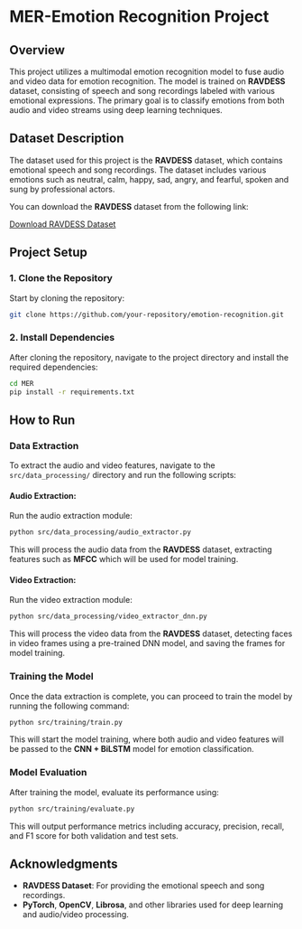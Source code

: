 # MER-Emotion Recognition Project

## Overview

This project utilizes a multimodal emotion recognition model to fuse audio and video data for emotion recognition. The model is trained on **RAVDESS** dataset, consisting of speech and song recordings labeled with various emotional expressions. The primary goal is to classify emotions from both audio and video streams using deep learning techniques.

## Dataset Description

The dataset used for this project is the **RAVDESS** dataset, which contains emotional speech and song recordings. The dataset includes various emotions such as neutral, calm, happy, sad, angry, and fearful, spoken and sung by professional actors. 

You can download the **RAVDESS** dataset from the following link:

[Download RAVDESS Dataset](https://zenodo.org/records/1188976#.Xpaa3i-caAP)

## Project Setup

### 1. Clone the Repository

Start by cloning the repository:

```bash
git clone https://github.com/your-repository/emotion-recognition.git
```

### 2. Install Dependencies

After cloning the repository, navigate to the project directory and install the required dependencies:

```bash
cd MER
pip install -r requirements.txt
```

## How to Run

### Data Extraction

To extract the audio and video features, navigate to the `src/data_processing/` directory and run the following scripts:

#### Audio Extraction:
Run the audio extraction module:
```bash
python src/data_processing/audio_extractor.py
```
This will process the audio data from the **RAVDESS** dataset, extracting features such as **MFCC** which will be used for model training.

#### Video Extraction:
Run the video extraction module:
```bash
python src/data_processing/video_extractor_dnn.py
```
This will process the video data from the **RAVDESS** dataset, detecting faces in video frames using a pre-trained DNN model, and saving the frames for model training.

### Training the Model

Once the data extraction is complete, you can proceed to train the model by running the following command:
```bash
python src/training/train.py
```
This will start the model training, where both audio and video features will be passed to the **CNN + BiLSTM** model for emotion classification.

### Model Evaluation

After training the model, evaluate its performance using:
```bash
python src/training/evaluate.py
```
This will output performance metrics including accuracy, precision, recall, and F1 score for both validation and test sets.

## Acknowledgments

- **RAVDESS Dataset**: For providing the emotional speech and song recordings.
- **PyTorch**, **OpenCV**, **Librosa**, and other libraries used for deep learning and audio/video processing.

